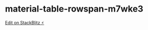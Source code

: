 # material-table-rowspan-m7wke3

[Edit on StackBlitz ⚡️](https://stackblitz.com/edit/material-table-rowspan-m7wke3)